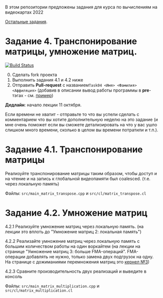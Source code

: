 В этом репозитории предложены задания для курса по вычислениям на видеокартах 2022

[Остальные задания](https://github.com/GPGPUCourse/GPGPUTasks2022/).

# Задание 4. Транспонирование матрицы, умножение матриц.

[![Build Status](https://github.com/GPGPUCourse/GPGPUTasks2022/actions/workflows/cmake.yml/badge.svg?branch=task04&event=push)](https://github.com/GPGPUCourse/GPGPUTasks2022/actions/workflows/cmake.yml)

0. Сделать fork проекта
1. Выполнить задания 4.1 и 4.2 ниже
2. Отправить **Pull-request** с названием```Task04 <Имя> <Фамилия> <Аффиляция>``` (добавив в описании вывод работы программы в **pre**-тэгах - см. [пример](https://raw.githubusercontent.com/GPGPUCourse/GPGPUTasks2022/task04/.github/pull_request_example.md))

**Дедлайн**: начало лекции 11 октября.

Если времени не хватит - отправьте то что вы успели сделать с комментарием что вы хотите дополнительную неделю на это задание
(и мне очень поможет если вы сможете детализировать на что у вас ушло слишком много времени, сколько в целом вы времени потратили и т.п.).

Задание 4.1. Транспонирование матрицы
=========

Реализуйте транспонирование матрицы таким образом, чтобы доступ и на чтение и на запись к глобальной видеопамяти был coalesced. (т.е. через локальную память)

Файлы: ```src/main_matrix_transpose.cpp``` и ```src/cl/matrix_transpose.cl```

Задание 4.2. Умножение матриц
=========

4.2.1 Реализуйте умножение матриц через локальную память. (на лекции это вплоть до "Умножение матриц 2: локальная память")

4.2.2 Реализайте умножение матриц через локальную память с большим количеством работы на один воркайтем (на лекции на странице "Умножение матриц 3: больше FMA-операций". FMA-операции добавлять не нужно, только замена двух подгрузок на одну. На странице с дожиманиями перемножения матриц это [кернел №3](https://cnugteren.github.io/tutorial/pages/page5.html))

4.2.3 Сравните производительность двух реализаций и выведите в консоль


Файлы: ```src/main_matrix_multiplication.cpp``` и ```src/cl/matrix_multiplication.cl```
